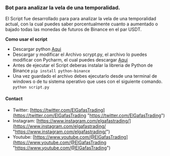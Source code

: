 ### Bot para analizar la vela de una temporalidad.

El Script fue desarrollado para para analizar la vela de una temporalidad actual, con la cual puedes saber porcentualmente cuanto a aumentado o bajado todas las monedas de futuros de Binance en el par USDT.

**Como usar el script**
- Descargar python [Aqui](https://www.python.org/ "Aqui")
- Descargar y modificar el Archivo scrypt.py, el archivo lo puedes modificar con Pycharm, el cual puedes descargar [Aqui](https://www.jetbrains.com/es-es/pycharm/ "Aqui")
- Antes de ejecutar el Script deberas instalar la libreria de Python de Binance `pip install python-binance`
- Una vez guardado el archivo debes ejecutarlo desde una terminal de windows o de tu sistema operativo que uses con el siguiente comando.
`python script.py`

#### Contact
- Twitter: [https://twitter.com/ElGafasTrading](https://twitter.com/ElGafasTrading "https://twitter.com/ElGafasTrading")
- Instagram: [https://www.instagram.com/elgafastrading/](https://www.instagram.com/elgafastrading/ "https://www.instagram.com/elgafastrading/")
- Youtube: [https://www.youtube.com/@ElGafasTrading](https://www.youtube.com/@ElGafasTrading "https://www.youtube.com/@ElGafasTrading")
